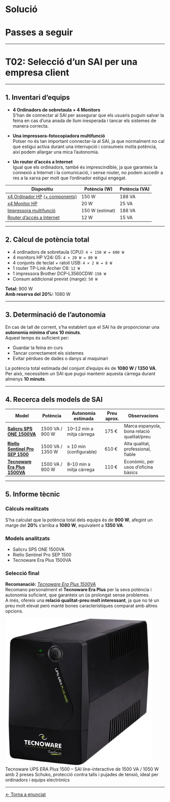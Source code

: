 # Solució  
# Passes a seguir

---

# T02: Selecció d’un SAI per una empresa client

---

## 1. Inventari d’equips

- **4 Ordinadors de sobretaula + 4 Monitors**  
  S’han de connectar al SAI per assegurar que els usuaris puguin salvar la feina en cas d’una anada de llum inesperada i tancar els sistemes de manera correcta.

- **Una impressora-fotocopiadora multifunció**  
  Potser no és tan important connectar-la al SAI, ja que normalment no cal que estigui activa durant una interrupció i consumeix molta potència, així podem allargar una mica l’autonomia.

- **Un router d’accés a Internet**  
  Igual que els ordinadors, també és imprescindible, ja que garanteix la connexió a Internet i la comunicació, i sense router, no podem accedir a res a la xarxa per molt que l’ordinador estigui engegat.

| Dispositiu | Potència (W) | Potència (VA) |
|-------------|---------------|----------------|
| [x4 Ordinador HP](https://www.hp.com/es-es/shop/product.aspx?id=BY7B5ET&opt=ABE&sel=DTP) [(+ components)](https://www.hp.com/es-es/shop/product.aspx?id=18H24AA&opt=ABE&sel=ACC) | 150 W | 188 VA |
| [x4 Monitor HP](https://www.hp.com/es-es/shop/product.aspx?id=65P58AA&opt=ABB&sel=MTO) | 20 W | 25 VA |
| [Impressora multifunció](https://www.pccomponentes.com/brother-dcp-l3560cdw-multifuncion-laser-led-color-wifi-duplex) | 150 W (estimat) | 188 VA |
| [Router d’accés a Internet](https://www.amazon.es/TP-Link-AC1200-Router-doble-banda/dp/B08GDC3534?source=ps-sl-shoppingads-lpcontext&ref_=fplfs&smid=A1AT7YVPFBWXBL&language=es_ES&th=1) | 12 W | 15 VA |

---

## 2. Càlcul de potència total

- 4 ordinadors de sobretaula (CPU): `4 × 150 W = 600 W`  
- 4 monitors HP V24i G5: `4 × 20 W = 80 W`  
- 4 conjunts de teclat + ratolí USB: `4 × 2 W = 8 W`  
- 1 router TP-Link Archer C6: `12 W`  
- 1 impressora Brother DCP-L3560CDW: `150 W`  
- Consum addicional previst (marge): `50 W`

**Total:** 900 W  
**Amb reserva del 20%:** 1080 W

---

## 3. Determinació de l’autonomia

En cas de tall de corrent, s’ha establert que el SAI ha de proporcionar una **autonomia mínima d’uns 10 minuts**.  
Aquest temps és suficient per:

- Guardar la feina en curs  
- Tancar correctament els sistemes  
- Evitar pèrdues de dades o danys al maquinari  

La potència total estimada del conjunt d’equips és de **1080 W / 1350 VA**.  
Per això, necessitem un SAI que pugui mantenir aquesta càrrega durant almenys **10 minuts**.

---

## 4. Recerca dels models de SAI

| Model | Potència | Autonomia estimada | Preu aprox. | Observacions |
|--------|-----------|--------------------|--------------|---------------|
| [**Salicru SPS ONE 1500VA**](https://gangaelectronica.es/sais/195980-sai-linea-interactiva-salicru-sps-1500-one-v2-1500va-900w-4-salidas-formato-torre-8436584870210.html?utm_source=chatgpt.com) | 1500 VA / 900 W | 10–12 min a mitja càrrega | 175 € | Marca espanyola, bona relació qualitat/preu |
| [**Riello Sentinel Pro SEP 1500**](https://www.carrefour.es/sai-riello-sentinel-pro-sep-1500-1500va-1350w/8023251002694/p?utm_source=chatgpt.com) | 1500 VA / 1350 W | ≥ 10 min (configurable) | 610 € | Alta qualitat, professional, fiable |
| [**Tecnoware Era Plus 1500VA**](https://www.pccomponentes.com/sai-tecnoware-era-plus-1500-sai-linea-interactiva-1500va-1050w-con-2-salidas-schuko?utm_source=chatgpt.com) | 1500 VA / 900 W | 8–10 min a mitja càrrega | 110 € | Econòmic, per usos d’oficina bàsics |

---

## 5. Informe tècnic

### Càlculs realitzats
S’ha calculat que la potència total dels equips és de **900 W**, afegint un marge del **20%** s’arriba a **1080 W**, equivalent a **1350 VA**.

### Models analitzats
- Salicru SPS ONE 1500VA  
- Riello Sentinel Pro SEP 1500  
- Tecnoware Era Plus 1500VA

### Selecció final
**Recomanació:** [*Tecnoware Era Plus 1500VA*](https://www.pccomponentes.com/sai-tecnoware-era-plus-1500-sai-linea-interactiva-1500va-1050w-con-2-salidas-schuko?utm_source=chatgpt.com)  
Recomano personalment el **Tecnoware Era Plus** per la seva potència i autonomia suficient, que garanteix un ús prolongat sense problemes.  
A més, ofereix una **relació qualitat-preu molt interessant**, ja que no té un preu molt elevat però manté bones característiques comparat amb altres opcions.


![Tecnoware UPS ERA Plus 1500 – SAI line-interactive de 1500 VA / 1050 W amb 2 preses Schuko, protecció contra talls i pujades de tensió, ideal per ordinadors i equips electrònics.](./img/imatge01.png) Tecnoware UPS ERA Plus 1500 – SAI line-interactive de 1500 VA / 1050 W amb 2 preses Schuko, protecció contra talls i pujades de tensió, ideal per ordinadors i equips electrònics

--- 
[← Torna a enunciat](README.md)
